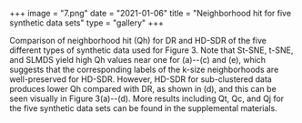 +++
image = "7.png"
date = "2021-01-06"
title = "Neighborhood hit for five synthetic data sets"
type = "gallery"
+++

Comparison of neighborhood hit (Qh) for DR and HD-SDR of the five different types of synthetic data used for Figure 3. Note that St-SNE, t-SNE, and SLMDS yield high Qh values near one for (a)--(c) and (e), which suggests that the corresponding labels of the k-size neighborhoods are well-preserved for HD-SDR. However, HD-SDR for sub-clustered data produces lower Qh compared with DR, as shown in (d), and this can be seen visually in Figure 3(a)--(d). More results including Qt, Qc, and Qj for the five synthetic data sets can be found in the supplemental materials. 